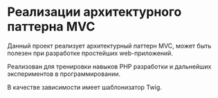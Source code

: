 # Реализации архитектурного паттерна MVC

Данный проект реализует архитектурный паттерн MVC, может быть полезен при разработке простейших web-приложений.

Реализован для тренировки навыков PHP разработки и дальнейших экспериментов в программировании.

В качестве зависимости имеет шаблонизатор Twig.
